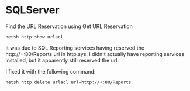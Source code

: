 # SQLServer
Find the URL Reservation using
Get URL Reservation
````
netsh http show urlacl
````

It was due to SQL Reporting services having reserved the http://+:80/Reports url in http.sys.
I didn't actually have reporting services installed, but it apparently still reserved the url.

I fixed it with the following command:
````
netsh http delete urlacl url=http://+:80/Reports
````
